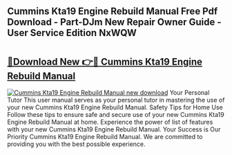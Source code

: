 ## Cummins Kta19 Engine Rebuild Manual Free Pdf Download - Part-DJm New Repair Owner Guide - User Service Edition NxWQW

# <h2><a href="http://bc65914.oget.top/?id=Cummins+Kta19+Engine+Rebuild+Manual">🔗Download New 👉🔴 Cummins Kta19 Engine Rebuild Manual</a></h2>

[![Cummins Kta19 Engine Rebuild Manual new download](https://i.imgur.com/5g1atiW.png)](http://bc65914.oget.top/?id=Cummins+Kta19+Engine+Rebuild+Manual)
Your Personal Tutor This user manual serves as your personal tutor in mastering the use of your new Cummins Kta19 Engine Rebuild Manual. Safety Tips for Home Use Follow these tips to ensure safe and secure use of your new Cummins Kta19 Engine Rebuild Manual at home. Experience the power of list of features with your new Cummins Kta19 Engine Rebuild Manual. Your Success is Our Priority Cummins Kta19 Engine Rebuild Manual. We are committed to providing you with the best possible experience.

